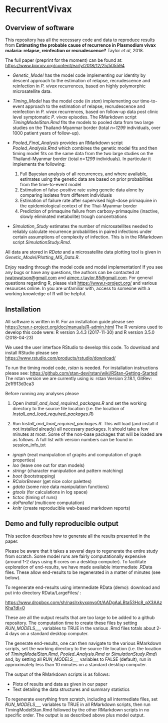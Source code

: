 # RecurrentVivax

## Overview of software 

This repository has all the necessary code and data to reproduce results from **Estimating the probable cause of recurrence in Plasmodium vivax malaria: relapse, reinfection or recrudescence?** Taylor *et al*, 2018. 

The full paper (preprint for the moment) can be found at: 
https://www.biorxiv.org/content/early/2018/12/25/505594

* *Genetic_Model* has the model code implementing our identity by descent approach to the estimation of relapse, recrudescence and reinfection in *P. vivax* recurrences, based on highly polymorphic microsatellite data. 

* *Timing_Model* has the model code (in *stan*) implementing our time-to-event approach to the estimation of relapse, recrudescence and reinfection in *P. vivax* recurrences, based on follow-up data post clinic level symptomatic *P. vivax* episodes. The RMarkdown script *TimingModelStan.Rmd* fits the models to pooled data from two large studies on the Thailand-Myanmar border (total *n=1299* individuals, over 1000 patient years of follow-up).

* *Pooled_Final_Analysis* provides an RMarkdown script *Pooled_Analysis.Rmd* which combines the genetic model fits and then timing model fits on the same data from the two large studies on the Thailand-Myanmar border (total *n=1299* individuals). In particular it implements the following:
    1. Full Bayesian analysis of all recurrences, and where available, estimates using the genetic data are based on prior probabilities from the time-to-event model
    2. Estimation of false-positive rate using genetic data alone by comparing isolates from different individuals
    3. Estimation of failure rate after supervised high-dose primaquine in the epidemiological context of the Thai-Myanmar border
    4. Prediction of primaquine failure from carboxy-primaquine (inactive, slowly eliminated metabolite) trough concentrations

* *Simulation_Study* estimates the number of microsatellites needed to reliably calculate recurrence probabilities in paired infections under certain assumptions of complexity of infection. This is in the RMarkdown script *SimulationStudy.Rmd*.

All data are stored in *RData* and a microsatellite data plotting tool is given in *Genetic_Model/Plotting_MS_Data.R*.

Enjoy reading through the model code and model implementation! If you see any bugs or have any questions, the authors can be contacted at jwatowatson@gmail.com and aimee.r.taylor.85@gmail.com. For general questions regarding R, please visit https://www.r-project.org/ and various resources online. In you are unfamiliar with, access to someone with a working knowledge of R will be helpful.
  
## Installation 

All software is written in R. For an installation guide please see https://cran.r-project.org/doc/manuals/R-admin.html
The R versions used to develop this code were: R version 3.4.3 (2017-11-30) and R version 3.5.0 (2018-04-23)

We used the user interface RStudio to develop this code. To download and install RStudio please see https://www.rstudio.com/products/rstudio/download/

To run the timing model code, *rstan* is needed. For installation instructions please see: https://github.com/stan-dev/rstan/wiki/RStan-Getting-Started
The rstan version we are currently using is: rstan Version 2.18.1, GitRev: 2e1f913d3ca3

Before running any analyses please

1. Open *Install_and_load_required_packages.R* and set the working directory to the source file location (i.e. the location of *Install_and_load_required_packages.R*)

2. Run *Install_and_load_required_packages.R*. This will load (and install if not installed already) all necessary packages. It should take a few minutes at most. Some of the non-base packages that will be loaded are as follows. A full list with version numbers can be found in session_info_txt 

* *igraph* (neat manipulation of graphs and computation of graph properties)
* *loo* (leave one out for stan models)
* *stringr* (character manipulation and pattern matching)
* *boot* (bootstrapping)
* *RColorBrewer* (get nice color palettes)
* *gdata* (some nice data manipulation functions)
* *gtools* (for calculations in log space)
* *tictoc* (timing of runs)
* *doParallel* (multicore computation) 
* *knitr* (create reproducible web-based markdown reports)


## Demo and fully reproducible output 

This section describes how to generate all the results presented in the paper. 

Please be aware that it takes a several days to regenerate the entire study from scratch. Some model runs are fairly computationally expensive (around 1-2 days using 6 cores on a desktop computer). To facilitate exploration of end-results, we have made available intermediate .RData files. These allow end-results to be regenerated in a matter of minutes (see below). 

To regenerate end-results using intermediate RData (demo): download and put into directory RData/LargeFiles/ :

https://www.dropbox.com/sh/naslrxkyxqnvo0t/AADgAaLBta53Hc8_pX3AAzKha?dl=0

These are all the output results that are too large to be added to a github repository. The computation time to create these files by setting *RUN_MODELS___* variables to TRUE in the various .Rmd files totals about 2-4 days on a standard desktop computer. 

The generate end-results, one can then navigate to the various RMarkdown scripts, set the working directory to the source file location (i.e. the location of *TimingModelStan.Rmd*, *Pooled_Analysis.Rmd* or *SimulationStudy.Rmd*) and, by setting all *RUN_MODELS___* variables to FALSE (default), run in approximately less than 10 minutes on a standard desktop computer. 

The output of the RMarkdown scripts is as follows:

* Plots of results and data as given in our paper
* Text detailing the data structures and summary statistics

To regenerate everything from scratch, including all intermediate files, set *RUN_MODELS___* variables to TRUE in all RMarkdown scripts, then run TimingModelStan.Rmd followed by the other RMarkdown scripts in no specific order. The output is as described above plus model output. 





